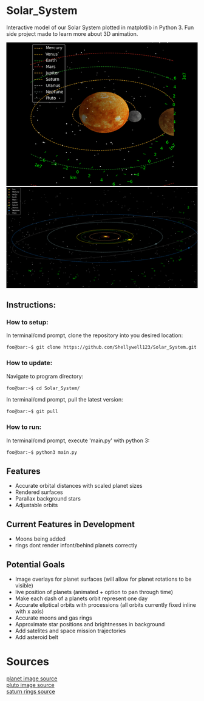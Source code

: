 # Solar_System
Interactive model of our Solar System plotted in matplotlib in Python 3. Fun side project made to learn more about 3D animation.

![gif](Images/gifs/zoomout.gif)
![screenshot](Images/screenshot.png)

## Instructions:

### How to setup:
In terminal/cmd prompt, clone the repository into you desired location:
```bash
foo@bar:~$ git clone https://github.com/Shellywell123/Solar_System.git
```

### How to update:
Navigate to program directory:
```bash
foo@bar:~$ cd Solar_System/
```
In terminal/cmd prompt, pull the latest version:
```bash
foo@bar:~$ git pull
```

### How to run:
In terminal/cmd prompt, execute 'main.py' with python 3:
```bash
foo@bar:~$ python3 main.py
```

## Features
- Accurate orbital distances with scaled planet sizes
- Rendered surfaces
- Parallax background stars
- Adjustable orbits

## Current Features in Development
 - Moons being added
 - rings dont render infont/behind planets correctly

## Potential Goals
 - Image overlays for planet surfaces (will allow for planet rotations to be visible)
 - live position of planets (animated + option to pan through time)
 - Make each dash of a planets orbit represent one day 
 - Accurate eliptical orbits with processions (all orbits currently fixed inline with x axis)
 - Accurate moons and gas rings
 - Approximate star positions and brightnesses in background
 - Add satelites and space mission trajectories
 - Add asteroid belt

# Sources
[planet image source](https://www.solarsystemscope.com/textures/)\
[pluto image source](https://www.pinterest.co.uk/pin/334884922276313121/)\
[saturn rings source](https://blenderartists.org/uploads/default/original/4X/d/f/d/dfda2d1cabfa176fe1c415208deea3b30be87eb0.jpg)